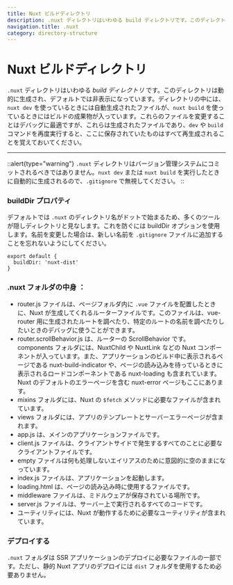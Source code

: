```yaml
---
title: Nuxt ビルドディレクトリ
description: .nuxt ディレクトリはいわゆる build ディレクトリです。このディレクトリは動的に生成され、デフォルトでは非表示になっています。ディレクトリの中には、nuxt dev を使っているときには自動生成されたファイルが、nuxt build を使っているときにはビルドの成果物が入っています。
navigation.title: .nuxt
category: directory-structure
---
```


# Nuxt ビルドディレクトリ

`.nuxt` ディレクトリはいわゆる _build ディレクトリ_ です。このディレクトリは動的に生成され、デフォルトでは非表示になっています。ディレクトリの中には、`nuxt dev` を使っているときには自動生成されたファイルが、`nuxt build` を使っているときにはビルドの成果物が入っています。これらのファイルを変更することはデバッグに最適ですが、これらは生成されたファイルであり、`dev` や `build` コマンドを再度実行すると、ここに保存されていたものはすべて再生成されることを覚えておいてください。

---

::alert{type="warning"}
`.nuxt` ディレクトリはバージョン管理システムにコミットされるべきではありません。`nuxt dev` または `nuxt build` を実行したときに自動的に生成されるので、`.gitignore` で無視してください。
::

### buildDir プロパティ

デフォルトでは `.nuxt` のディレクトリ名がドットで始まるため、多くのツールが隠しディレクトリと見なします。これを防ぐには buildDir オプションを使用します。名前を変更した場合は、新しい名前を `.gitignore` ファイルに追加することを忘れないようにしてください。

```js{}[nuxt.config.js]
export default {
  buildDir: 'nuxt-dist'
}
```

### .nuxt フォルダの中身 ：

- router.js ファイルは、ページフォルダ内に `.vue` ファイルを配置したときに、Nuxt が生成してくれるルーターファイルです。このファイルは、vue-router 用に生成されたルートを調べたり、特定のルートの名前を調べたりしたいときのデバッグに使うことができます。
- router.scrollBehavior.js は、ルーターの ScrollBehavior です。
  components フォルダには、NuxtChild や NuxtLink などの Nuxt コンポーネントが入っています。また、アプリケーションのビルド中に表示されるページである nuxt-build-indicator や、ページの読み込みを待っているときに表示されるロードコンポーネントである nuxt-loading も含まれています。Nuxt のデフォルトのエラーページを含む nuxt-error ページもここにあります。
- mixins フォルダには、Nuxt の `$fetch` メソッドに必要なファイルが含まれています。
- views フォルダには、アプリのテンプレートとサーバーエラーページが含まれます。
- app.js は、メインのアプリケーションファイルです。
- client.js ファイルは、クライアントサイドで発生するすべてのことに必要なクライアントファイルです。
- empty ファイルは何も処理しないエイリアスのために意図的に空のままになっています。
- index.js ファイルは、アプリケーションを起動します。
- loading.html は、ページの読み込み時に使用するファイルです。
- middleware ファイルは、ミドルウェアが保存されている場所です。
- server.js ファイルは、サーバー上で実行されるすべてのコードです。
- ユーティリティには、Nuxt が動作するために必要なユーティリティが含まれています。

### デプロイする

`.nuxt` フォルダは SSR アプリケーションのデプロイに必要なファイルの一部です。ただし、静的 Nuxt アプリのデプロイには `dist` フォルダを使用するため必要ありません。
